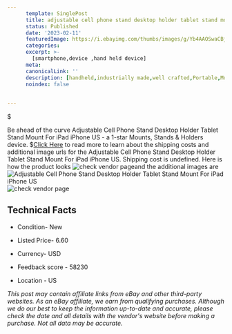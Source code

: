 ```yaml
---
      template: SinglePost
      title: adjustable cell phone stand desktop holder tablet stand mount for ipad iphone us
      status: Published
      date: '2023-02-11'
      featuredImage: https://i.ebayimg.com/thumbs/images/g/Yb4AAOSwaCBjR-lp/s-l225.jpg
      categories: 
      excerpt: >-
        [smartphone,device ,hand held device]
      meta:
      canonicalLink: ''
      description: [handheld,industrially made,well crafted,Portable,Mobile,Compact,Convenient,Lightweight,Maneuverable,Man-portable,Miniature,Carriable,Hand-held,Light,Holdable,Transportable,Mobile device,Pocket-sized,On-the-go,Wireless,Cordless,Compact size,Convenient size, smartphone,device ,hand held device]
      noindex: false
      
        
---
```

$

Be ahead of the curve Adjustable Cell Phone Stand Desktop Holder Tablet Stand Mount For iPad iPhone US - a 1-star Mounts, Stands & Holders device.
$[Click Here](https://www.ebay.com/itm/314186468458?hash=item4926f90c6a%3Ag%3AYb4AAOSwaCBjR-lp&mkevt=1&mkcid=1&mkrid=711-53200-19255-0&campid=%253CePNCampaignId%253E&customid=%253CreferenceId%253E&toolid=10049) to read more to learn about the shipping costs and additional image urls for the Adjustable Cell Phone Stand Desktop Holder Tablet Stand Mount For iPad iPhone US. Shipping cost is undefined. Here is how the product looks ![check vendor page](https://i.ebayimg.com/thumbs/images/g/Yb4AAOSwaCBjR-lp/s-l225.jpg)and the additional images are![Adjustable Cell Phone Stand Desktop Holder Tablet Stand Mount For iPad iPhone US](https://i.ebayimg.com/images/g/Yb4AAOSwaCBjR-lp/s-l960.jpg)![check vendor page](https://origin-galleryplus.ebayimg.com/ws/web/314186468458_2_0_1/225x225.jpg,https://origin-galleryplus.ebayimg.com/ws/web/314186468458_3_0_1/225x225.jpg,https://origin-galleryplus.ebayimg.com/ws/web/314186468458_4_0_1/225x225.jpg,https://origin-galleryplus.ebayimg.com/ws/web/314186468458_5_0_1/225x225.jpg,https://origin-galleryplus.ebayimg.com/ws/web/314186468458_6_0_1/225x225.jpg,https://origin-galleryplus.ebayimg.com/ws/web/314186468458_7_0_1/225x225.jpg,https://origin-galleryplus.ebayimg.com/ws/web/314186468458_8_0_1/225x225.jpg,https://origin-galleryplus.ebayimg.com/ws/web/314186468458_9_0_1/225x225.jpg,https://origin-galleryplus.ebayimg.com/ws/web/314186468458_10_0_1/225x225.jpg,https://origin-galleryplus.ebayimg.com/ws/web/314186468458_11_0_1/225x225.jpg,https://origin-galleryplus.ebayimg.com/ws/web/314186468458_12_0_1/225x225.jpg)



 ## Technical Facts 



     
      

 - Condition- New 


      

 - Listed Price- 6.60 


      

 - Currency- USD 


      

 - Feedback score - 58230 


      

 - Location - US 


      
      

 *_This post may contain affiliate links from eBay and other third-party websites. As an eBay affiliate, we earn from qualifying purchases. Although we do our best to keep the information up-to-date and accurate, please check the date and all details with the vendor's website before making a purchase. Not all data may be accurate._*






